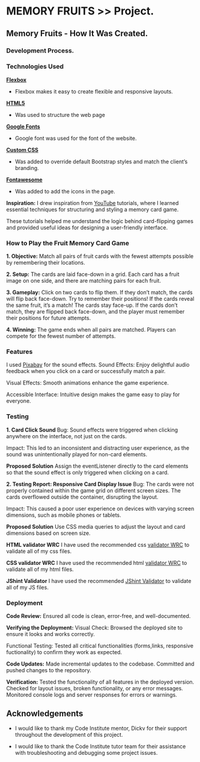 # MEMORY FRUITS >> Project.

## Memory Fruits - How It Was Created.

### Development Process.

### Technologies Used

[**Flexbox**](Flexbox)
- Flexbox makes it easy to create flexible and responsive layouts.

[**HTML5**](https://www.w3schools.com/html/html_intro.asp)
- Was used to structure the web page  

[**Google Fonts**](https://fonts.google.com/)
- Google font was used for the font of the website.

[**Custom CSS**](https://www.w3schools.com/css/)
- Was added to override default Bootstrap styles and match the client’s branding.

[**Fontawesome**](https://fontawesome.com/kits)
- Was added to add the icons in the page.


**Inspiration:**
I drew inspiration from [YouTube](https://www.youtube.com/watch?v=ZniVgo8U7ek) tutorials, where I learned essential techniques for structuring and styling a memory card game.

These tutorials helped me understand the logic behind card-flipping games and provided useful ideas for designing a user-friendly interface.

### How to Play the Fruit Memory Card Game
**1. Objective:** 
Match all pairs of fruit cards with the fewest attempts possible by remembering their locations.

**2. Setup:** 
The cards are laid face-down in a grid.
Each card has a fruit image on one side, and there are matching pairs for each fruit.

**3. Gameplay:** 
Click on two cards to flip them.
If they don’t match, the cards will flip back face-down. Try to remember their positions!
If the cards reveal the same fruit, it’s a match! The cards stay face-up.
If the cards don’t match, they are flipped back face-down, and the player must remember their positions for future attempts.

**4. Winning:** 
The game ends when all pairs are matched.
Players can compete for the fewest number of attempts.

### Features
I used [Pixabay](https://pixabay.com/es/sound-effects/search/juego/?pagi=13) for the sound effects.
Sound Effects: Enjoy delightful audio feedback when you click on a card or successfully match a pair.

Visual Effects: Smooth animations enhance the game experience.

Accessible Interface: Intuitive design makes the game easy to play for everyone.

### Testing
**1. Card Click Sound**
Bug: Sound effects were triggered when clicking anywhere on the interface, not just on the cards.

Impact: This led to an inconsistent and distracting user experience, as the sound was unintentionally played for non-card elements.

**Proposed Solution**
Assign the eventListener directly to the card elements so that the sound effect is only triggered when clicking on a card.

**2. Testing Report: Responsive Card Display Issue**
Bug: The cards were not properly contained within the game grid on different screen sizes. The cards overflowed outside the container, disrupting the layout.

Impact: This caused a poor user experience on devices with varying screen dimensions, such as mobile phones or tablets.

**Proposed Solution**
Use CSS media queries to adjust the layout and card dimensions based on screen size.

**HTML validator WRC**
I have used the recommended css [validator WRC](https://jigsaw.w3.org/css-validator/#validate_by_input) to validate all of my css files.

**CSS validator WRC**
I have used the recommended html [validator WRC](https://validator.w3.org/#validate_by_input) to validate all of my html files.

**JShint Validator**
I have used the recommended [JShint Validator](https://jshint.com/) to validate all of my JS files.

### Deployment
**Code Review:** Ensured all code is clean, error-free, and well-documented.


**Verifying the Deployment:** Visual Check: Browsed the deployed site to ensure it looks and works correctly.

Functional Testing: Tested all critical functionalities (forms,links, responsive fuctionality) to confirm they work as expected.

**Code Updates:**
Made incremental updates to the codebase.
Committed and pushed changes to the repository.

**Verification:**
Tested the functionality of all features in the deployed version.
Checked for layout issues, broken functionality, or any error messages.
Monitored console logs and server responses for errors or warnings.

## Acknowledgements

- I would like to thank my Code Institute mentor, Dickv for their support throughout the development of this project.

- I would like to thank the Code Institute tutor team for their assistance with troubleshooting and debugging some project issues.
